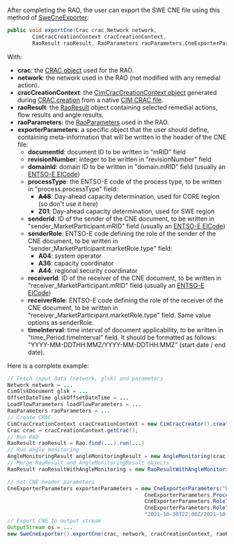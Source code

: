 After completing the RAO, the user can export the SWE CNE file using this method of [SweCneExporter](https://github.com/farao-community/farao-core/blob/master/data/result-exporter/swe-cne-exporter/src/main/java/com/farao_community/farao/data/swe_cne_exporter/SweCneExporter.java):
~~~java
public void exportCne(Crac crac,Network network,
        CimCracCreationContext cracCreationContext,
        RaoResult raoResult, RaoParameters raoParameters,CneExporterParameters exporterParameters,OutputStream outputStream)
~~~
With:
- **crac**: the [CRAC object](/docs/input-data/crac/json) used for the RAO.
- **network**: the network used in the RAO (not modified with any remedial action).
- **cracCreationContext**: the [CimCracCreationContext object](/docs/input-data/crac/creation-context#cim) generated during
  [CRAC creation](/docs/input-data/crac/import) from a native [CIM CRAC file](/docs/input-data/crac/cim).
- **raoResult**: the [RaoResult](/docs/output-data/rao-result-json) object containing selected remedial actions, flow results and angle
  results.
- **raoParameters**: the [RaoParameters](/docs/parameters) used in the RAO.
- **exporterParameters**: a specific object that the user should define, containing meta-information that will be written
  in the header of the CNE file:
  - **documentId**: document ID to be written in "mRID" field
  - **revisionNumber**: integer to be written in "revisionNumber" field
  - **domainId**: domain ID to be written in "domain.mRID" field (usually an [ENTSO-E EICode](https://www.entsoe.eu/data/energy-identification-codes-eic/))
  - **processType**: the ENTSO-E code of the process type, to be written in "process.processType" field:
    - ~~**A48**~~: Day-ahead capacity determination, used for CORE region (so don't use it here)
    - **Z01**: Day-ahead capacity determination, used for SWE  region
  - **senderId**: ID of the sender of the CNE document, to be written in "sender_MarketParticipant.mRID" field
    (usually an [ENTSO-E EICode](https://www.entsoe.eu/data/energy-identification-codes-eic/))
  - **senderRole**: ENTSO-E code defining the role of the sender of the CNE document, to be written in
    "sender_MarketParticipant.marketRole.type" field:
    - **A04**: system operator
    - **A36**: capacity coordinator
    - **A44**: regional security coordinator
  - **receiverId**: ID of the receiver of the CNE document, to be written in "receiver_MarketParticipant.mRID" field
    (usually an [ENTSO-E EICode](https://www.entsoe.eu/data/energy-identification-codes-eic/))
  - **receiverRole**: ENTSO-E code defining the role of the receiver of the CNE document, to be written in
    "receiver_MarketParticipant.marketRole.type" field. Same value options as senderRole.
  - **timeInterval**: time interval of document applicability, to be written in "time_Period.timeInterval" field. It should
    be formatted as follows: "YYYY-MM-DDTHH:MMZ/YYYY-MM-DDTHH:MMZ" (start date / end date).

Here is a complete example:
~~~java
// Fetch input data (network, glsk) and parameters
Network network = ...
CimGlskDocument glsk = ...
OffsetDateTime glskOffsetDateTime = ...
LoadFlowParameters loadFlowParameters = ...
RaoParameters raoParameters = ...
// Create CRAC
CimCracCreationContext cracCreationContext = new CimCracCreator().createCrac(...);
Crac crac = cracCreationContext.getCrac();
// Run RAO
RaoResult raoResult = Rao.find(...).run(...)
// Run angle monitoring
AngleMonitoringResult angleMonitoringResult = new AngleMonitoring(crac, network, raoResult, glsk).run("OpenLoadFlow", loadFlowParameters, 2, glskOffsetDateTime);
// Merge RaoResult and AngleMonitoringResult objects
RaoResult raoResultWithAngleMonitoring = new RaoResultWithAngleMonitoring(raoResult, angleMonitoringResult);

// Set CNE header parameters
CneExporterParameters exporterParameters = new CneExporterParameters("DOCUMENT_ID", 1, "DOMAIN_ID",
                                            CneExporterParameters.ProcessType.DAY_AHEAD_CC, "SENDER_ID",
                                            CneExporterParameters.RoleType.REGIONAL_SECURITY_COORDINATOR, "RECEIVER_ID",
                                            CneExporterParameters.RoleType.CAPACITY_COORDINATOR,
                                            "2021-10-30T22:00Z/2021-10-31T23:00Z");
// Export CNE to output stream
OutputStream os = ...
new SweCneExporter().exportCne(crac, network, cracCreationContext, raoResultWithAngleMonitoring, raoParameters, exporterParameters, os); 
~~~
